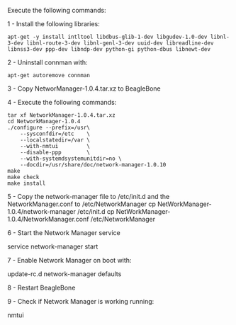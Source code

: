 Execute the following commands:

1 - Install the following libraries:

    apt-get -y install intltool libdbus-glib-1-dev libgudev-1.0-dev libnl-3-dev libnl-route-3-dev libnl-genl-3-dev uuid-dev libreadline-dev libnss3-dev ppp-dev libndp-dev python-gi python-dbus libnewt-dev

2 - Uninstall connman with:

    apt-get autoremove connman

3 - Copy NetworManager-1.0.4.tar.xz to BeagleBone

4 - Execute the following commands:

    tar xf NetworkManager-1.0.4.tar.xz
    cd NetworkManager-1.0.4
    ./configure --prefix=/usr\
        --sysconfdir=/etc    \
        --localstatedir=/var \
        --with-nmtui         \
        --disable-ppp        \
        --with-systemdsystemunitdir=no \
        --docdir=/usr/share/doc/network-manager-1.0.10
    make
    make check
    make install
    
5 - Copy the network-manager file to /etc/init.d and the NetworkManager.conf to /etc/NetworkManager
    cp NetWorkManager-1.0.4/network-manager /etc/init.d
    cp NetWorkManager-1.0.4/NetworkManager.conf /etc/NetworkManager

6 - Start the Network Manager service

  service network-manager start

7 - Enable Network Manager on boot with:

  update-rc.d network-manager defaults

8 - Restart BeagleBone

9 - Check if Network Manager is working running:

  nmtui
